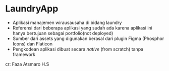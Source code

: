 # LaundryApp

- Aplikasi manajemen wirausausaha di bidang laundry
- Referensi dari beberapa aplikasi yang sudah ada karena aplikasi ini hanya bertujuan sebagai portfolio(not deployed)
- Sumber dari assets yang digunakan berasal dari plugin Figma (Phosphor Icons) dan Flaticon
- Pengkodean aplikasi dibuat secara *native* (from scratch) tanpa framework

cr: Faza Atsmaro H.S
